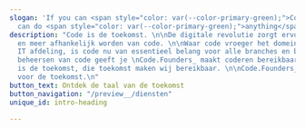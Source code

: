 ```yaml
---
slogan: 'If you can <span style="color: var(--color-primary-green);">Code</span> you
  can do <span style="color: var(--color-primary-green);">anything</span>'
description: "Code is de toekomst. \n\nDe digitale revolutie zorgt ervoor dat we meer
  en meer afhankelijk worden van code. \n\nWaar code vroeger het domein was van de
  IT afdeling, is code nu van essentieel belang voor alle branches en beroepen. Het
  beheersen van code geeft je \nCode.Founders_ maakt coderen bereikbaar voor iedereen.\n\n\nCode
  is de toekomst, die toekomst maken wij bereikbaar. \n\nCode.Founders_ legt het fundament
  voor de toekomst.\n"
button_text: Ontdek de taal van de toekomst
button_navigation: "/preview__/diensten"
unique_id: intro-heading

---
```

